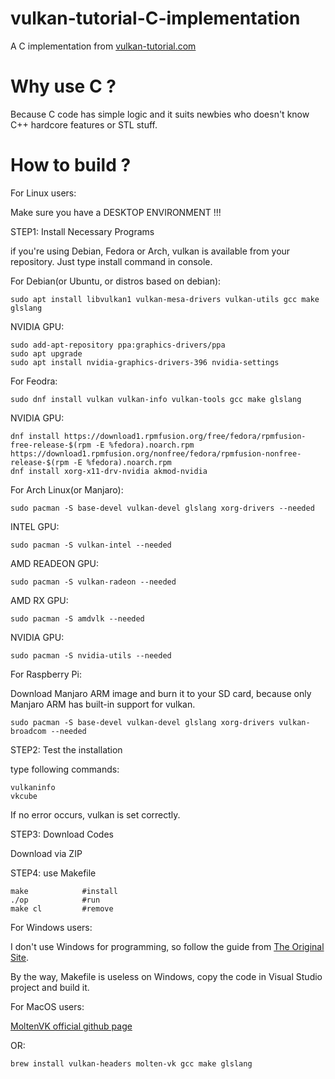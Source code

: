 # vulkan-tutorial-C-implementation
A C implementation from [vulkan-tutorial.com](https://vulkan-tutorial.com)

# Why use C ?

Because C code has simple logic and it suits newbies who doesn't know C++ hardcore features or STL stuff.



# How to build ?

For Linux users:

Make sure you have a DESKTOP ENVIRONMENT !!!

STEP1: Install Necessary Programs

if you're using Debian, Fedora or Arch, vulkan is available from your repository.
Just type install command in console.



For Debian(or Ubuntu, or distros based on debian):

    sudo apt install libvulkan1 vulkan-mesa-drivers vulkan-utils gcc make glslang

NVIDIA GPU:

    sudo add-apt-repository ppa:graphics-drivers/ppa
    sudo apt upgrade
    sudo apt install nvidia-graphics-drivers-396 nvidia-settings




For Feodra:

    sudo dnf install vulkan vulkan-info vulkan-tools gcc make glslang

NVIDIA GPU:

    dnf install https://download1.rpmfusion.org/free/fedora/rpmfusion-free-release-$(rpm -E %fedora).noarch.rpm https://download1.rpmfusion.org/nonfree/fedora/rpmfusion-nonfree-release-$(rpm -E %fedora).noarch.rpm
    dnf install xorg-x11-drv-nvidia akmod-nvidia




For Arch Linux(or Manjaro):

    sudo pacman -S base-devel vulkan-devel glslang xorg-drivers --needed

INTEL GPU:

    sudo pacman -S vulkan-intel --needed
    
AMD READEON GPU:

    sudo pacman -S vulkan-radeon --needed

AMD RX GPU:

    sudo pacman -S amdvlk --needed

NVIDIA GPU:

    sudo pacman -S nvidia-utils --needed


For Raspberry Pi:

Download Manjaro ARM image and burn it to your SD card, because only Manjaro ARM has built-in support for vulkan.

    sudo pacman -S base-devel vulkan-devel glslang xorg-drivers vulkan-broadcom --needed




STEP2: Test the installation

type following commands:

    vulkaninfo
    vkcube

If no error occurs, vulkan is set correctly.



STEP3: Download Codes

Download via ZIP





STEP4: use Makefile

    make            #install
    ./op            #run
    make cl         #remove




For Windows users:

I don't use Windows for programming, so follow the guide from [The Original Site](https://vulkan-tutorial.com/Development_environment).

By the way, Makefile is useless on Windows, copy the code in Visual Studio project and build it.




For MacOS users:

[MoltenVK official github page](https://github.com/KhronosGroup/MoltenVK)

OR:

    brew install vulkan-headers molten-vk gcc make glslang





